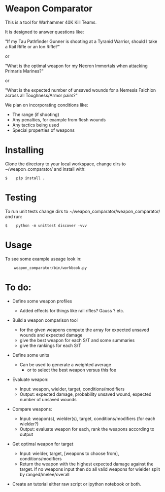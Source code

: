# Weapon Comparator

This is a tool for Warhammer 40K Kill Teams.

It is designed to answer questions like:

"If my Tau Pathfinder Gunner is shooting at a Tyranid Warrior, should I take a Rail Rifle or an Ion Rifle?"

or 

"What is the optimal weapon for my Necron Immortals when attacking Primaris Marines?"

or 

"What is the expected number of unsaved wounds for a Nemesis Falchion across all Toughness/Armor pairs?"

We plan on incorporating conditions like:

* The range (if shooting)
* Any penalties, for example from flesh wounds
* Any tactics being used
* Special properties of weapons 

# Installing

Clone the directory to your local workspace, change dirs to ~/weapon_comparator/ and install with: 

```
$    pip install .
```

# Testing

To run unit tests change dirs to ~/weapon_comparator/weapon_comparator/ and run:

```
$    python -m unittest discover -vvv
```

# Usage 

To see some example useage look in:
```
    weapon_comparator/bin/workbook.py
```

# To do:

* Define some weapon profiles
    - Added effects for things like rail rifles? Gauss ? etc.

* Build a weapon comparison tool 
    * for the given weapons compute the array for expected unsaved wounds and expected damage
    * give the best weapon for each S/T and some summaries
    * give the rankings for each S/T

* Define some units
    * Can be used to generate a weighted average
        * or to select the best weapon versus this foe

* Evaluate weapon:
    * Input: weapon, wielder, target, conditions/modifiers
    * Output: expected damage, probability unsaved wound, expected number of unsaved wounds 

* Compare weapons:
    * Input: weapon(s), wielder(s), target, conditions/modifiers (for each wielder?)
    * Output: evaluate weapon for each, rank the weapons according to output

* Get optimal weapon for target
    * Input: wielder, target, [weapons to choose from], conditions/modifiers
    * Return the weapon with the highest expected damage against the target. If no weapons input then do all valid weapons for wielder split by ranged/melee/overall 

* Create an tutorial either raw script or ipython notebook or both. 